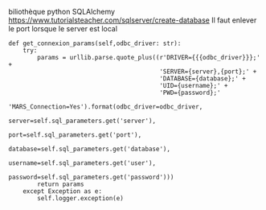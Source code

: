 biliothèque python SQLAlchemy
https://www.tutorialsteacher.com/sqlserver/create-database
Il faut enlever le port lorsque le server est local

    def get_connexion_params(self,odbc_driver: str):
        try:
            params = urllib.parse.quote_plus((r'DRIVER={{{odbc_driver}}};' +
                                              'SERVER={server},{port};' +
                                              'DATABASE={database};' +
                                              'UID={username};' +
                                              'PWD={password};'
                                              'MARS_Connection=Yes').format(odbc_driver=odbc_driver,
                                                                            server=self.sql_parameters.get('server'),
                                                                            port=self.sql_parameters.get('port'),
                                                                            database=self.sql_parameters.get('database'),
                                                                            username=self.sql_parameters.get('user'),
                                                                            password=self.sql_parameters.get('password')))
            return params
        except Exception as e:
            self.logger.exception(e)